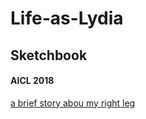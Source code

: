 # Life-as-Lydia
## Sketchbook

#### AICL 2018
[a brief story abou my right leg](https://github.com/TrulyLydiaEsque/Life-as-Lydia/blob/master/Leg.md)

